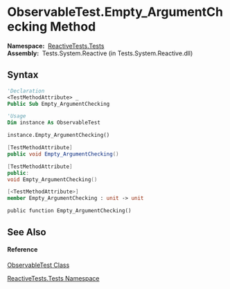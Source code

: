 # ObservableTest.Empty\_ArgumentChecking Method

**Namespace:**  [ReactiveTests.Tests](ReactiveTests.Tests\ReactiveTests.Tests.md)  
**Assembly:**  Tests.System.Reactive (in Tests.System.Reactive.dll)

## Syntax

```vb
'Declaration
<TestMethodAttribute> _
Public Sub Empty_ArgumentChecking
```

```vb
'Usage
Dim instance As ObservableTest

instance.Empty_ArgumentChecking()
```

```csharp
[TestMethodAttribute]
public void Empty_ArgumentChecking()
```

```c++
[TestMethodAttribute]
public:
void Empty_ArgumentChecking()
```

```fsharp
[<TestMethodAttribute>]
member Empty_ArgumentChecking : unit -> unit 
```

```jscript
public function Empty_ArgumentChecking()
```

## See Also

#### Reference

[ObservableTest Class](ObservableTest\ObservableTest.md)

[ReactiveTests.Tests Namespace](ReactiveTests.Tests\ReactiveTests.Tests.md)





